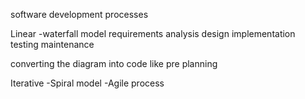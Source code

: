 software development processes

Linear
-waterfall model
    requirements
        analysis
            design
                implementation
                    testing
                        maintenance

converting the diagram into code
like pre planning

Iterative
-Spiral model
-Agile process
